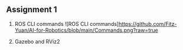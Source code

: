 ## Assignment 1

1. ROS CLI commands
![ROS CLI commands]https://github.com/Fitz-Yuan/AI-for-Robotics/blob/main/Commands.png?raw=true

2. Gazebo and RViz2

